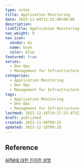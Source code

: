 ```yaml
---
type: notes
title: Application Monitoring
date: 2023-11-04T12:52:00+09:00
description:
linkTitle: Application Monitoring
nav_weight: 9
nav_icon:
  vendor: bs
  name: book
  color: blue
featured: true
series:
  - Dev Ops
  - Management for Infrastructure
categories:
  - Application Monitoring
  - Dev Ops
  - Management for Infrastructure
tags:
  - Application Monitoring
  - Dev Ops
  - Management for Infrastructure
lastmod: 2023-12-16T19:17:53.973Z
draft: published
created: 2023-11-08T09:25
updated: 2023-12-18T09:26
---
```


## Reference

[APM에 대한 진지한 설명](https://www.whatap.io/ko/blog/19/index.html)
